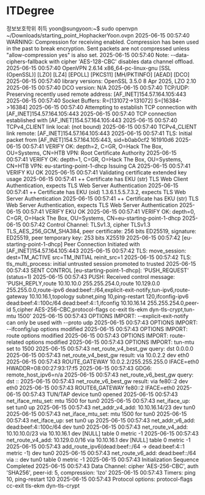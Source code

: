 # ITDegree
정보보호학위 취득
yoon@sungyoon:~$ sudo openvpn ~/Downloads/starting_point_HophackerYoon.ovpn
2025-06-15 00:57:40 WARNING: Compression for receiving enabled. Compression has been used in the past to break encryption. Sent packets are not compressed unless "allow-compression yes" is also set.
2025-06-15 00:57:40 Note: --data-ciphers-fallback with cipher 'AES-128-CBC' disables data channel offload.
2025-06-15 00:57:40 OpenVPN 2.6.14 x86_64-pc-linux-gnu [SSL (OpenSSL)] [LZO] [LZ4] [EPOLL] [PKCS11] [MH/PKTINFO] [AEAD] [DCO]
2025-06-15 00:57:40 library versions: OpenSSL 3.5.0 8 Apr 2025, LZO 2.10
2025-06-15 00:57:40 DCO version: N/A
2025-06-15 00:57:40 TCP/UDP: Preserving recently used remote address: [AF_INET]154.57.164.105:443
2025-06-15 00:57:40 Socket Buffers: R=[131072->131072] S=[16384->16384]
2025-06-15 00:57:40 Attempting to establish TCP connection with [AF_INET]154.57.164.105:443
2025-06-15 00:57:40 TCP connection established with [AF_INET]154.57.164.105:443
2025-06-15 00:57:40 TCPv4_CLIENT link local: (not bound)
2025-06-15 00:57:40 TCPv4_CLIENT link remote: [AF_INET]154.57.164.105:443
2025-06-15 00:57:41 TLS: Initial packet from [AF_INET]154.57.164.105:443, sid=b0ab0cf2 161910d6
2025-06-15 00:57:41 VERIFY OK: depth=2, C=GR, O=Hack The Box, OU=Systems, CN=HTB VPN: Root Certificate Authority
2025-06-15 00:57:41 VERIFY OK: depth=1, C=GR, O=Hack The Box, OU=Systems, CN=HTB VPN: eu-starting-point-1-dhcp Issuing CA
2025-06-15 00:57:41 VERIFY KU OK
2025-06-15 00:57:41 Validating certificate extended key usage
2025-06-15 00:57:41 ++ Certificate has EKU (str) TLS Web Client Authentication, expects TLS Web Server Authentication
2025-06-15 00:57:41 ++ Certificate has EKU (oid) 1.3.6.1.5.5.7.3.2, expects TLS Web Server Authentication
2025-06-15 00:57:41 ++ Certificate has EKU (str) TLS Web Server Authentication, expects TLS Web Server Authentication
2025-06-15 00:57:41 VERIFY EKU OK
2025-06-15 00:57:41 VERIFY OK: depth=0, C=GR, O=Hack The Box, OU=Systems, CN=eu-starting-point-1-dhcp
2025-06-15 00:57:42 Control Channel: TLSv1.3, cipher TLSv1.3 TLS_AES_256_GCM_SHA384, peer certificate: 256 bits ED25519, signature: ED25519, peer temporary key: 253 bits X25519
2025-06-15 00:57:42 [eu-starting-point-1-dhcp] Peer Connection Initiated with [AF_INET]154.57.164.105:443
2025-06-15 00:57:42 TLS: move_session: dest=TM_ACTIVE src=TM_INITIAL reinit_src=1
2025-06-15 00:57:42 TLS: tls_multi_process: initial untrusted session promoted to trusted
2025-06-15 00:57:43 SENT CONTROL [eu-starting-point-1-dhcp]: 'PUSH_REQUEST' (status=1)
2025-06-15 00:57:43 PUSH: Received control message: 'PUSH_REPLY,route 10.10.10.0 255.255.254.0,route 10.129.0.0 255.255.0.0,route-ipv6 dead:beef::/64,explicit-exit-notify,tun-ipv6,route-gateway 10.10.16.1,topology subnet,ping 10,ping-restart 120,ifconfig-ipv6 dead:beef:4::100c/64 dead:beef:4::1,ifconfig 10.10.16.14 255.255.254.0,peer-id 5,cipher AES-256-CBC,protocol-flags cc-exit tls-ekm dyn-tls-crypt,tun-mtu 1500'
2025-06-15 00:57:43 OPTIONS IMPORT: --explicit-exit-notify can only be used with --proto udp
2025-06-15 00:57:43 OPTIONS IMPORT: --ifconfig/up options modified
2025-06-15 00:57:43 OPTIONS IMPORT: route options modified
2025-06-15 00:57:43 OPTIONS IMPORT: route-related options modified
2025-06-15 00:57:43 OPTIONS IMPORT: tun-mtu set to 1500
2025-06-15 00:57:43 net_route_v4_best_gw query: dst 0.0.0.0
2025-06-15 00:57:43 net_route_v4_best_gw result: via 10.0.2.2 dev eth0
2025-06-15 00:57:43 ROUTE_GATEWAY 10.0.2.2/255.255.255.0 IFACE=eth0 HWADDR=08:00:27:93:17:f5
2025-06-15 00:57:43 GDG6: remote_host_ipv6=n/a
2025-06-15 00:57:43 net_route_v6_best_gw query: dst ::
2025-06-15 00:57:43 net_route_v6_best_gw result: via fe80::2 dev eth0
2025-06-15 00:57:43 ROUTE6_GATEWAY fe80::2 IFACE=eth0
2025-06-15 00:57:43 TUN/TAP device tun0 opened
2025-06-15 00:57:43 net_iface_mtu_set: mtu 1500 for tun0
2025-06-15 00:57:43 net_iface_up: set tun0 up
2025-06-15 00:57:43 net_addr_v4_add: 10.10.16.14/23 dev tun0
2025-06-15 00:57:43 net_iface_mtu_set: mtu 1500 for tun0
2025-06-15 00:57:43 net_iface_up: set tun0 up
2025-06-15 00:57:43 net_addr_v6_add: dead:beef:4::100c/64 dev tun0
2025-06-15 00:57:43 net_route_v4_add: 10.10.10.0/23 via 10.10.16.1 dev [NULL] table 0 metric -1
2025-06-15 00:57:43 net_route_v4_add: 10.129.0.0/16 via 10.10.16.1 dev [NULL] table 0 metric -1
2025-06-15 00:57:43 add_route_ipv6(dead:beef::/64 -> dead:beef:4::1 metric -1) dev tun0
2025-06-15 00:57:43 net_route_v6_add: dead:beef::/64 via :: dev tun0 table 0 metric -1
2025-06-15 00:57:43 Initialization Sequence Completed
2025-06-15 00:57:43 Data Channel: cipher 'AES-256-CBC', auth 'SHA256', peer-id: 5, compression: 'lzo'
2025-06-15 00:57:43 Timers: ping 10, ping-restart 120
2025-06-15 00:57:43 Protocol options: protocol-flags cc-exit tls-ekm dyn-tls-crypt
